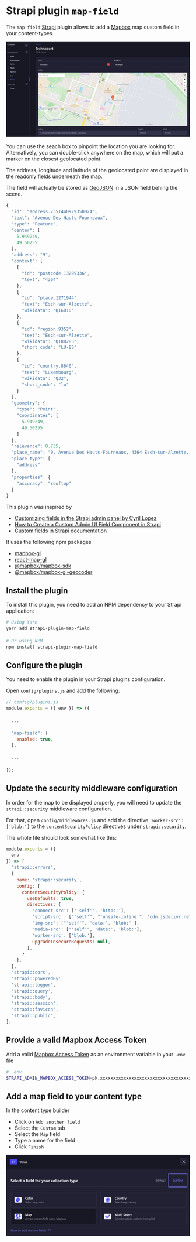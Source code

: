 # Strapi plugin `map-field`

The `map-field` [Strapi](https://strapi.io/) plugin allows to add a [Mapbox](https://www.mapbox.com/) map custom field in your content-types. 

![Map Field](./map-field.png)

You can use the seach box to pinpoint the location you are looking for. Alternatively, you can double-click anywhere on the map, which will put a marker on the closest geolocated point.

The address, longitude and latitude of the geolocated point are displayed in the readonly fields underneath the map.

The field will actually be stored as [GeoJSON](https://geojson.org/) in a JSON field behing the scene.

```js
{
  "id": "address.7351440929350024",
  "text": "Avenue Des Hauts-Fourneaux",
  "type": "Feature",
  "center": [
    5.949249,
    49.50255
  ],
  "address": "9",
  "context": [
    {
      "id": "postcode.13299336",
      "text": "4364"
    },
    {
      "id": "place.1271944",
      "text": "Esch-sur-Alzette",
      "wikidata": "Q16010"
    },
    {
      "id": "region.9352",
      "text": "Esch-sur-Alzette",
      "wikidata": "Q188283",
      "short_code": "LU-ES"
    },
    {
      "id": "country.8840",
      "text": "Luxembourg",
      "wikidata": "Q32",
      "short_code": "lu"
    }
  ],
  "geometry": {
    "type": "Point",
    "coordinates": [
      5.949249,
      49.50255
    ]
  },
  "relevance": 0.735,
  "place_name": "9, Avenue Des Hauts-Fourneaux, 4364 Esch-sur-Alzette, Luxembourg",
  "place_type": [
    "address"
  ],
  "properties": {
    "accuracy": "rooftop"
  }
}
```

This plugin was inspired by
* [Customizing fields in the Strapi admin panel by Cyril Lopez](https://www.youtube.com/watch?v=55KJ2sCX8ws)
* [How to Create a Custom Admin UI Field Component in Strapi](https://medium.com/@dallasclark/how-to-create-a-custom-admin-ui-field-component-in-strapi-2c9cd367f262)
* [Custom fields in Strapi documentation](https://docs.strapi.io/developer-docs/latest/development/custom-fields.html)

It uses the following npm packages
* [mapbox-gl](https://www.npmjs.com/package/mapbox-gl)
* [react-map-gl](https://www.npmjs.com/package/react-map-gl)
* [@mapbox/mapbox-sdk](https://www.npmjs.com/package/@mapbox/mapbox-sdk)
* [@mapbox/mapbox-gl-geocoder](https://www.npmjs.com/package/@mapbox/mapbox-gl-geocoder)

## Install the plugin

To install this plugin, you need to add an NPM dependency to your Strapi application:

```sh
# Using Yarn
yarn add strapi-plugin-map-field

# Or using NPM
npm install strapi-plugin-map-field
```

## Configure the plugin

You need to enable the plugin in your Strapi plugins configuration.

Open `config/plugins.js` and add the following:

```js
// config/plugins.js
module.exports = ({ env }) => ({

  ...

  "map-field": {
    enabled: true,
  },

  ...

});

```

## Update the security middleware configuration

In order for the map to be displayed properly, you will need to update the `strapi::security` middleware configuration.

For that, open `config/middlewares.js` and add the directive `'worker-src': ['blob:']` to the `contentSecurityPolicy` directives under `strapi::security`.

The whole file should look somewhat like this:
```js
module.exports = ({
  env
}) => [
  'strapi::errors',
  {
    name: 'strapi::security',
    config: {
      contentSecurityPolicy: {
        useDefaults: true,
        directives: {
          'connect-src': ["'self'", 'https:'],
          'script-src': ["'self'", "'unsafe-inline'", 'cdn.jsdelivr.net'],
          'img-src': ["'self'", 'data:', 'blob:' ],
          'media-src': ["'self'", 'data:', 'blob:'],
          'worker-src': ['blob:'],
          upgradeInsecureRequests: null,
        },
      }
    },
  },
  'strapi::cors',
  'strapi::poweredBy',
  'strapi::logger',
  'strapi::query',
  'strapi::body',
  'strapi::session',
  'strapi::favicon',
  'strapi::public',
];
```


## Provide a valid Mapbox Access Token

Add a valid [Mapbox Access Token](https://docs.mapbox.com/help/getting-started/access-tokens/) as an environment variable in your `.env` file

```bash
# .env
STRAPI_ADMIN_MAPBOX_ACCESS_TOKEN=pk.xxxxxxxxxxxxxxxxxxxxxxxxxxxxxxxxxxxxxxxxxxxxxxxxxxxxxx.xxxxxxxxxxxxxxxxx

```


## Add a map field to your content type

In the content type builder
* Click on `Add another field`
* Select the `Custom` tab
* Select the `Map` field
* Type a name for the field
* Click `Finish`

![Add map field to content type](./add-map-field.png)
